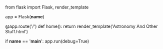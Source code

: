 from flask import Flask, render_template

app = Flask(__name__)

@app.route('/')
def home():
    return render_template('Astronomy And Other Stuff.html')

if __name__ == '__main__':
    app.run(debug=True)
